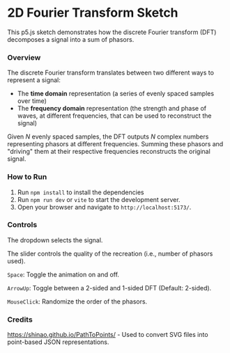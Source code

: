 # 2D Fourier Transform Sketch

This p5.js sketch demonstrates how the discrete Fourier transform (DFT) decomposes a signal into a sum of phasors.

### Overview

The discrete Fourier transform translates between two different ways to represent a signal:
- The **time domain** representation (a series of evenly spaced samples over time)
- The **frequency domain** representation (the strength and phase of waves, at different frequencies, that can be used
  to reconstruct the signal)

Given $N$ evenly spaced samples, the DFT outputs $N$ complex numbers representing phasors at different frequencies.
Summing these phasors and "driving" them at their respective frequencies reconstructs the original signal.

### How to Run

1. Run `npm install` to install the dependencies
2. Run `npm run dev` or `vite` to start the development server.
3. Open your browser and navigate to `http://localhost:5173/`.

### Controls

The dropdown selects the signal.

The slider controls the quality of the recreation (i.e., number of phasors used).

`Space`: Toggle the animation on and off.

`ArrowUp`: Toggle between a 2-sided and 1-sided DFT (Default: 2-sided).

`MouseClick`: Randomize the order of the phasors.

### Credits

https://shinao.github.io/PathToPoints/ - Used to convert SVG files into point-based JSON representations.

